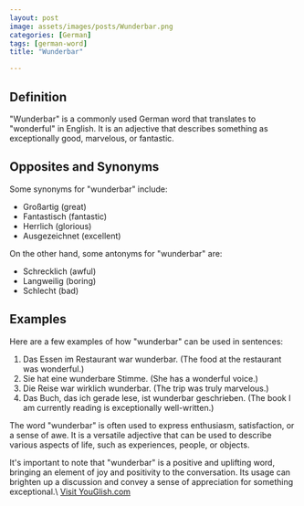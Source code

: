 ```yaml
---
layout: post
image: assets/images/posts/Wunderbar.png
categories: [German]
tags: [german-word]
title: "Wunderbar"

---
```


## Definition
"Wunderbar" is a commonly used German word that translates to "wonderful" in English. It is an adjective that describes something as exceptionally good, marvelous, or fantastic. 

## Opposites and Synonyms
Some synonyms for "wunderbar" include:

- Großartig (great)
- Fantastisch (fantastic)
- Herrlich (glorious)
- Ausgezeichnet (excellent)

On the other hand, some antonyms for "wunderbar" are:

- Schrecklich (awful)
- Langweilig (boring)
- Schlecht (bad)

## Examples
Here are a few examples of how "wunderbar" can be used in sentences:

1. Das Essen im Restaurant war wunderbar. (The food at the restaurant was wonderful.)
2. Sie hat eine wunderbare Stimme. (She has a wonderful voice.)
3. Die Reise war wirklich wunderbar. (The trip was truly marvelous.)
4. Das Buch, das ich gerade lese, ist wunderbar geschrieben. (The book I am currently reading is exceptionally well-written.)

The word "wunderbar" is often used to express enthusiasm, satisfaction, or a sense of awe. It is a versatile adjective that can be used to describe various aspects of life, such as experiences, people, or objects.

It's important to note that "wunderbar" is a positive and uplifting word, bringing an element of joy and positivity to the conversation. Its usage can brighten up a discussion and convey a sense of appreciation for something exceptional.\ <a id="yg-widget-0" class="youglish-widget" data-query="Wunderbar" data-lang="german" data-components="8412" data-auto-start="0" data-bkg-color="theme_light" data-title="How%20to%20pronounce%20Wunderbar%20in%20German"  rel="nofollow" href="https://youglish.com">Visit YouGlish.com</a><script async src="https://youglish.com/public/emb/widget.js" charset="utf-8"></script>